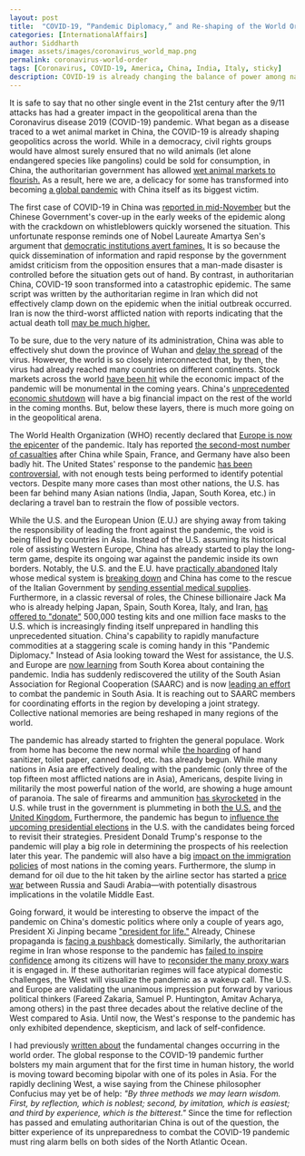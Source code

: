 ```yaml
---
layout: post
title:  "COVID-19, “Pandemic Diplomacy,” and Re-shaping of the World Order"
categories: [InternationalAffairs]
author: Siddharth
image: assets/images/coronavirus_world_map.png
permalink: coronavirus-world-order
tags: [Coronavirus, COVID-19, America, China, India, Italy, sticky]
description: COVID-19 is already changing the balance of power among nations.
---
```

It is safe to say that no other single event in the 21st century after the 9/11 attacks has had a greater impact in the geopolitical arena than the Coronavirus disease 2019 (COVID-19) pandemic. What began as a disease traced to a wet animal market in China, the COVID-19 is already shaping geopolitics across the world. While in a democracy, civil rights groups would have almost surely ensured that no wild animals (let alone endangered species like pangolins) could be sold for consumption, in China, the authoritarian government has allowed <a href="https://www.npr.org/sections/goatsandsoda/2020/01/31/800975655/why-theyre-called-wet-markets-and-what-health-risks-they-might-pose">wet animal markets to flourish.</a> As a result, here we are, a delicacy for some has transformed into becoming <a href="https://www.bbc.com/news/av/world-51842838/coronavirus-covid-19-outbreak-can-be-characterised-as-a-pandemic-who">a global pandemic</a> with China itself as its biggest victim.

The first case of COVID-19 in China was <a href="https://www.theguardian.com/world/2020/mar/13/first-covid-19-case-happened-in-november-china-government-records-show-report">reported in mid-November</a> but the Chinese Government's cover-up in the early weeks of the epidemic along with the crackdown on whistleblowers quickly worsened the situation. This unfortunate response reminds one of Nobel Laureate Amartya Sen's argument that <a href="https://www.unicef.org/socialpolicy/files/Democracy_as_a_Universal_Value.pdf">democratic institutions avert famines.</a> It is so because the quick dissemination of information and rapid response by the government amidst criticism from the opposition ensures that a man-made disaster is controlled before the situation gets out of hand. By contrast, in authoritarian China, COVID-19 soon transformed into a catastrophic epidemic. The same script was written by the authoritarian regime in Iran which did not effectively clamp down on the epidemic when the initial outbreak occurred. Iran is now the third-worst afflicted nation with reports indicating that the actual death toll <a href="https://www.nytimes.com/2020/02/28/world/middleeast/coronavirus-iran-confusion.html">may be much higher.</a>

To be sure, due to the very nature of its administration, China was able to effectively shut down the province of Wuhan and <a href="https://economictimes.indiatimes.com/news/international/world-news/chinas-move-to-lockdown-wuhan-delayed-spread-of-coronavirus-outside-study/articleshow/74628483.cms">delay the spread</a> of the virus. However, the world is so closely interconnected that, by then, the virus had already reached many countries on different continents. Stock markets across the world <a href="https://www.usatoday.com/story/money/2020/03/12/dow-plunges-trump-speech-fails-quell-coronavirus-fears/5029964002/">have been hit</a> while the economic impact of the pandemic will be monumental in the coming years. China's <a href="https://www.nytimes.com/2020/03/07/world/asia/china-coronavirus-cost.html">unprecedented economic shutdown</a> will have a big financial impact on the rest of the world in the coming months. But, below these layers, there is much more going on in the geopolitical arena.

The World Health Organization (WHO) recently declared that <a href="https://www.cnbc.com/2020/03/13/europe-is-now-the-epicenter-of-the-coronavirus-pandemic-who-says.html">Europe is now the epicenter</a> of the pandemic. Italy has reported <a href="https://www.worldometers.info/coronavirus/">the second-most number of casualties</a> after China while Spain, France, and Germany have also been badly hit. The United States' response to the pandemic <a href="https://www.bloomberg.com/news/articles/2020-03-12/u-s-coronavirus-response-was-marked-by-overconfidence-delays">has been controversial</a>, with not enough tests being performed to identify potential vectors. Despite many more cases than most other nations, the U.S. has been far behind many Asian nations (India, Japan, South Korea, etc.) in declaring a travel ban to restrain the flow of possible vectors.

While the U.S. and the European Union (E.U.) are shying away from taking the responsibility of leading the front against the pandemic, the void is being filled by countries in Asia. Instead of the U.S. assuming its historical role of assisting Western Europe, China has already started to play the long-term game, despite its ongoing war against the pandemic inside its own borders. Notably, the U.S. and the E.U. have <a href="https://foreignpolicy.com/2020/03/14/coronavirus-eu-abandoning-italy-china-aid/">practically abandoned</a> Italy whose medical system is <a href="https://www.nytimes.com/2020/03/12/world/europe/12italy-coronavirus-health-care.html">breaking down</a> and China has come to the rescue of the Italian Government by <a href="https://www.aljazeera.com/news/2020/03/china-sends-essential-coronavirus-supplies-italy-200313195241031.html">sending essential medical supplies</a>. Furthermore, in a classic reversal of roles, the Chinese billionaire Jack Ma who is already helping Japan, Spain, South Korea, Italy, and Iran, <a href="https://www.cnn.com/2020/03/14/tech/jack-ma-face-masks-us-donation/index.html">has offered to "donate"</a> 500,000 testing kits and one million face masks to the U.S. which is increasingly finding itself unprepared in handling this unprecedented situation. China's capability to rapidly manufacture commodities at a staggering scale is coming handy in this "Pandemic Diplomacy." Instead of Asia looking toward the West for assistance, the U.S. and Europe are <a href="https://thehill.com/changing-america/well-being/prevention-cures/487465-how-south-korea-is-handling-the-coronavirus">now learning</a> from South Korea about containing the pandemic. India has suddenly rediscovered the utility of the South Asian Association for Regional Cooperation (SAARC) and is now <a href="https://www.indiatoday.in/india/story/coronavirus-pm-modi-lead-india-video-conference-of-saarc-nations-sunday-1655602-2020-03-14">leading an effort</a> to combat the pandemic in South Asia. It is reaching out to SAARC members for coordinating efforts in the region by developing a joint strategy. Collective national memories are being reshaped in many regions of the world.

The pandemic has already started to frighten the general populace. Work from home has become the new normal while <a href="https://www.aljazeera.com/news/2020/03/toilet-paper-canned-food-explains-coronavirus-panic-buying-200313083341035.html">the hoarding</a> of hand sanitizer, toilet paper, canned food, etc. has already begun. While many nations in Asia are effectively dealing with the pandemic (only three of the top fifteen most afflicted nations are in Asia), Americans, despite living in militarily the most powerful nation of the world, are showing a huge amount of paranoia. The sale of firearms and ammunition <a href="https://www.aljazeera.com/news/2020/03/toilet-paper-canned-food-explains-coronavirus-panic-buying-200313083341035.html">has skyrocketed</a> in the U.S. while trust in the government is plummeting in both <a href="https://www.theguardian.com/world/2020/mar/14/coronavirus-outbreak-response-trump-us">the U.S.</a> and <a href="https://www.theguardian.com/world/2020/mar/14/only-36-of-britons-trust-boris-johnson-on-coronavirus-poll-finds">the United Kingdom.</a> Furthermore, the pandemic has begun to <a href="https://www.nytimes.com/2020/03/12/us/politics/coronavirus-2020-campaign.html">influence the upcoming presidential elections</a> in the U.S. with the candidates being forced to revisit their strategies. President Donald Trump's response to the pandemic will play a big role in determining the prospects of his reelection later this year. The pandemic will also have a big <a href="https://www.vox.com/identities/2020/3/13/21173897/coronavirus-low-income-immigrants">impact on the immigration policies</a> of most nations in the coming years. Furthermore, the slump in demand for oil due to the hit taken by the airline sector has started a <a href="https://foreignpolicy.com/2020/03/14/oil-price-war-russia-saudi-arabia-no-end-production/">price war</a> between Russia and Saudi Arabia&mdash;with potentially disastrous implications in the volatile Middle East.

Going forward, it would be interesting to observe the impact of the pandemic on China's domestic politics where only a couple of years ago, President Xi Jinping became <a href="https://www.bbc.com/news/world-asia-china-43361276">"president for life."</a> Already, Chinese propaganda is <a href="https://www.bbc.com/news/world-asia-china-43361276">facing a pushback</a> domestically. Similarly, the authoritarian regime in Iran whose response to the pandemic has <a href="https://www.arabnews.com/node/1638581">failed to inspire confidence</a> among its citizens will have to <a href="https://www.haaretz.com/israel-news/.premium-as-coronavirus-strikes-iran-forced-to-rethink-its-proxy-wars-1.8670221">reconsider the many proxy wars</a> it is engaged in. If these authoritarian regimes will face atypical domestic challenges, the West will visualize the pandemic as a wakeup call. The U.S. and Europe are validating the unanimous impression put forward by various political thinkers (Fareed Zakaria, Samuel P. Huntington, Amitav Acharya, among others) in the past three decades about the relative decline of the West compared to Asia. Until now, the West's response to the pandemic has only exhibited dependence, skepticism, and lack of self-confidence.

I had previously <a href="https://ssiddharth.in/world-order">written about</a> the fundamental changes occurring in the world order. The global response to the COVID-19 pandemic further bolsters my main argument that for the first time in human history, the world is moving toward becoming bipolar with one of its poles in Asia. For the rapidly declining West, a wise saying from the Chinese philosopher Confucius may yet be of help: <i>"By three methods we may learn wisdom. First, by reflection, which is noblest; second, by imitation, which is easiest; and third by experience, which is the bitterest."</i> Since the time for reflection has passed and emulating authoritarian China is out of the question, the bitter experience of its unpreparedness to combat the COVID-19 pandemic must ring alarm bells on both sides of the North Atlantic Ocean.
